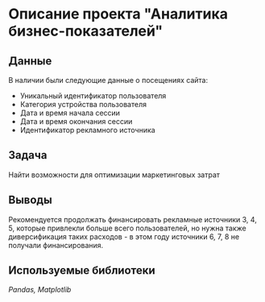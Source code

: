 # Описание проекта "Аналитика бизнес-показателей"

## Данные
В наличии были следующие данные о посещениях сайта:
- Уникальный идентификатор пользователя 
- Категория устройства пользователя
- Дата и время начала сессии
- Дата и время окончания сессии 
- Идентификатор рекламного источника

## Задача
Найти возможности для оптимизации маркетинговых затрат

## Выводы
Рекомендуется продолжать финансировать рекламные источники 3, 4, 5, которые привлекли больше всего пользователей, но нужна также диверсификация таких расходов - в этом году источники 6, 7, 8 не получали финансирования. 

## Используемые библиотеки
*Pandas, Matplotlib*
